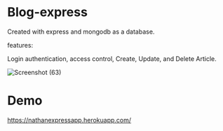 # Blog-express
Created with express and mongodb as a database.

features:

Login authentication, access control, Create, Update, and Delete Article.

![Screenshot (63)](https://user-images.githubusercontent.com/102292312/178093878-11161f6f-ac26-4f3c-a81c-79a608e1d76d.png)

# Demo
https://nathanexpressapp.herokuapp.com/
